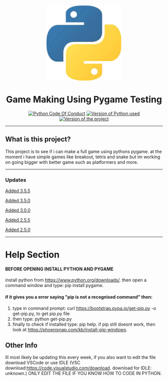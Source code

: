 <p align="center">
  <img width="240" src="./images/pythonlogo2.png" alt="Python Logo" />
</p>
<h1 align="center">Game Making Using Pygame Testing</h1>
<p align="center">
  <a href="pythonCOC.md"><img alt="Python Code Of Conduct" src="https://badgen.net/badge/Python%20COC/approved/green" /></a>
  <a href="https://www.python.org/"><img alt="Version of Python used" src="https://badgen.net/badge/python/v3.10/yellow?icon=pypi" /></a>
  <a href="./VERSIONS"><img alt="Version of the project" src="https://badgen.net/badge/Project%20Version/v3.0.0/blue?icon=" /></a>
</p>

---

## What is this project?

This project is to see if i can make a full game using pythons pygame. at the moment i have simple games like breakout, tetris and snake but im working on going bigger with better game such as platformers and more.

---

### Updates
 
[Added 3.5.5](./updatelog.md)
 
[Added 3.5.0](./updatelog.md)
 
[Added 3.0.0](./updatelog.md)
 
[Added 2.5.5](./updatelog.md)
 
[Added 2.5.0](./updatelog.md)

---

# Help Section

#### BEFORE OPENING INSTALL PYTHON AND PYGAME
install python from https://www.python.org/downloads/.
then open a command window and type: pip install pygame.
#### if it gives you a error saying "pip is not a recognised command" then:
  1. type in command prompt: curl https://bootstrap.pypa.io/get-pip.py -o get-pip.py, to get pip.py file
  2. then type: python get-pip.py
  3. finally to check if installed type: pip help.
if pip still doesnt work, then look at https://phoenixnap.com/kb/install-pip-windows.

## Other Info
Ill most likely be updating this every week, if you also want to edit the file download VSCode or use IDLE (VSC download:https://code.visualstudio.com/download. download for IDLE: unknown.) ONLY EDIT THE FILE IF YOU KNOW HOW TO CODE IN PYTHON.
